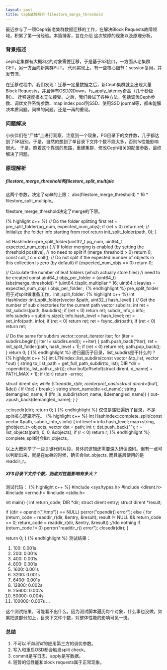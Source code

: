 ```yaml
---
layout: post
title: Ceph故障解析-filestore_merge_threshold
---
```


最近参与了一项Ceph新老集群数据迁移的工作，在解决Block Requests故障领域，积累了第一份经验。本篇博客，旨在介绍
这次故障的现象以及原理分析。

### 背景描述
ceph老集群有大概3亿的对象需要迁移，于是基于S3接口，一方面从老集群GET，另一方面向新集群PUT。
代码实现上，有一些核心细节：session复用，并发节流。

在迁移过程中，我们发现：迁移一定量数据之后，新Ceph集群就会出现大量Block Requests，并且伴有OSD的Down，fs_apply_latency奇高（几十秒级别）。
迁移速度根本无法接受。之后，我们尝试了各种方法，包括调优Ceph参数、调优文件系统参数、map index pool到SSD、使用SSD journal等，都未能解决本质问题。同样的问题，还是一再的重现。

### 问题解决
小伙伴们在“尸体”上进行观察，注意到一个现象，PG目录下的文件数，几乎都达到了5K级别。于是，自然的想到了单目录下文件个数不能太多，否则fs性能影响很大。
于是，照着这个靠谱的思路，重建集群、修改Ceph相关的配置参数，最终解决了问题。

### 原理解析

##### filestore_merge_threshold和filestore_split_multiple
这两个参数，决定了split的上限： abs(filestore_merge_threshold) * 16 * filestore_split_multiple。

filestore_merge_threshold决定了merge的下限。

{% highlight c++ %}
  // Do the folder splitting first
  ret = pre_split_folder(pg_num, expected_num_objs);
  if (ret < 0)
    return ret;
  // Initialize the folder info starting from root
  return init_split_folder(path, 0);
}

int HashIndex::pre_split_folder(uint32_t pg_num, uint64_t expected_num_objs)
{
  // If folder merging is enabled (by setting the threshold positive),
  // no need to split
  if (merge_threshold > 0)
    return 0;
  const coll_t c = coll();
  // Do not split if the expected number of objects in this collection is zero (by default)
  if (expected_num_objs == 0)
    return 0;

  // Calculate the number of leaf folders (which actually store files)
  // need to be created
  const uint64_t objs_per_folder = (uint64_t)(abs(merge_threshold)) * (uint64_t)split_multiplier * 16;
  uint64_t leavies = expected_num_objs / objs_per_folder ;
{% endhighlight %}
pre_split_folder用于对split做准备工作，init_split_folder:
{% highlight c++ %}
int HashIndex::init_split_folder(vector<string> &path, uint32_t hash_level)
{
  // Get the number of sub directories for the current path
  vector<string> subdirs;
  int ret = list_subdirs(path, &subdirs);
  if (ret < 0)
    return ret;
  subdir_info_s info;
  info.subdirs = subdirs.size();
  info.hash_level = hash_level;
  ret = set_info(path, info);
  if (ret < 0)
    return ret;
  ret = fsync_dir(path);
  if (ret < 0)
    return ret;

  // Do the same for subdirs
  vector<string>::const_iterator iter;
  for (iter = subdirs.begin(); iter != subdirs.end(); ++iter) {
    path.push_back(*iter);
    ret = init_split_folder(path, hash_level + 1);
    if (ret < 0)
      return ret;
    path.pop_back();
  }
  return 0;
}
{% endhighlight %}
递归遍历子目录，list_subdirs是干什么的？
{% highlight c++ %}
int LFNIndex::list_subdirs(const vector<string> &to_list,
               vector<string> *out)
{
  string to_list_path = get_full_path_subdir(to_list);
  DIR *dir = ::opendir(to_list_path.c_str());
  char buf[offsetof(struct dirent, d_name) + PATH_MAX + 1];
  if (!dir)
    return -errno;

  struct dirent *de;
  while (!::readdir_r(dir, reinterpret_cast<struct dirent*>(buf), &de)) {
    if (!de) {
      break;
    }
    string short_name(de->d_name);
    string demangled_name;
    if (lfn_is_subdir(short_name, &demangled_name)) {
      out->push_back(demangled_name);
    }
  }

  ::closedir(dir);
  return 0;
}
{% endhighlight %}
仅仅是递归遍历了目录，不是split核心逻辑所在。
{% highlight c++ %}
int HashIndex::complete_split(const vector<string> &path, subdir_info_s info) {
  int level = info.hash_level;
  map<string, ghobject_t> objects;
  vector<string> dst = path;
  int r;
  dst.push_back("");
  r = list_objects(path, 0, 0, &objects);
  if (r < 0)
    return r;
{% endhighlight %}
complete_split时会list_objects。

以上大概列举了一些关键代码片段，具体的逻辑还需要深入研读源码。但有一点可以判断出来，就是在split的时候，确实会list_objects, 而且底层使用的是readdir_r。


##### XFS目录下文件个数，到底对性能影响有多大？
测试代码：
{% highlight c++ %}
#include <sys/types.h>
#include <dirent.h>
#include <errno.h>
#include <stdio.h>

int main() {
  int return_code;
  DIR *dir;
  struct dirent entry;
  struct dirent *result;

  if ((dir = opendir("./tmp")) == NULL)
    perror("opendir() error");
  else {
    for (return_code = readdir_r(dir, &entry, &result);
         result != NULL && return_code == 0;
         return_code = readdir_r(dir, &entry, &result))
        ;//do nothing
    if (return_code != 0)
      perror("readdir_r() error");
    closedir(dir);
  }

  return 0;
}
{% endhighlight %}
测试结果：

1. 100: 0.001s
2. 200: 0.001s
3. 400: 0.001s
4. 800: 0.001s
5. 1600: 0.001s
6. 3200: 0.001s
7. 6400: 0.001s
8. 12800: 0.002s
9. 25600: 0.002s
10. 50000: 0.004s
11. 100000: 0.007s
...

这个测试结果，可能看不出什么。因为测试脚本遍历每个对象，什么事也没做。如果把这部分加上，目录下文件个数，对整体性能的影响可见一斑。


### 总结
1. 不可以*不加测试*的应用第三方的调优参数。
2. 写入和重启OSD都会触发split check。
3. commit是写日志、apply是写数据。
4. 短暂的低性能和block requests属于正常现象。


